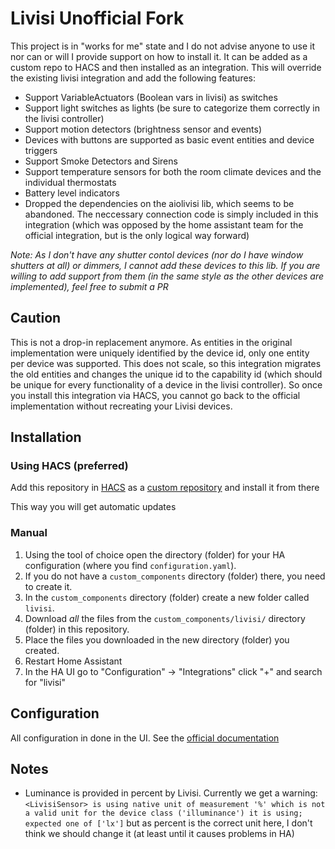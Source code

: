 # Livisi Unofficial Fork

This project is in "works for me" state and I do not advise anyone to use it nor can or will I provide support on how to install it.
It can be added as a custom repo to HACS and then installed as an integration. This will override the existing livisi integration and add the following features:

* Support VariableActuators (Boolean vars in livisi) as switches
* Support light switches as lights (be sure to categorize them correctly in the livisi controller)
* Support motion detectors (brightness sensor and events)
* Devices with buttons are supported as basic event entities and device triggers
* Support Smoke Detectors and Sirens
* Support temperature sensors for both the room climate devices and the individual thermostats
* Battery level indicators
* Dropped the dependencies on the aiolivisi lib, which seems to be abandoned. The neccessary connection code is simply included in this integration (which was opposed by the home assistant team for the official integration, but is the only logical way forward)

_Note: As I don't have any shutter contol devices (nor do I have window shutters at all) or dimmers, I cannot add these devices to this lib. If you are willing to add support from them (in the same style as the other devices are implemented), feel free to submit a PR_

## Caution

This is not a drop-in replacement anymore. As entities in the original implementation were uniquely identified by the device id, only one entity per device was supported. This does not scale, so this integration migrates the old entities and changes the unique id to the capability id (which should be unique for every functionality of a device in the livisi controller). So once you install this integration via HACS, you cannot go back to the official implementation without recreating your Livisi devices.

## Installation

### Using HACS (preferred)

Add this repository in [HACS](https://hacs.xyz/) as a [custom repository](https://hacs.xyz/docs/faq/custom_repositories/) and install it from there

This way you will get automatic updates

### Manual

1. Using the tool of choice open the directory (folder) for your HA configuration (where you find `configuration.yaml`).
1. If you do not have a `custom_components` directory (folder) there, you need to create it.
1. In the `custom_components` directory (folder) create a new folder called `livisi`.
1. Download _all_ the files from the `custom_components/livisi/` directory (folder) in this repository.
1. Place the files you downloaded in the new directory (folder) you created.
1. Restart Home Assistant
1. In the HA UI go to "Configuration" -> "Integrations" click "+" and search for "livisi"

## Configuration

All configuration in done in the UI. See the [official documentation](https://www.home-assistant.io/integrations/livisi/)

## Notes

* Luminance is provided in percent by Livisi. Currently we get a warning: `<LivisiSensor> is using native unit of measurement '%' which is not a valid unit for the device class ('illuminance') it is using; expected one of ['lx']` but as percent is the correct unit here, I don't think we should change it (at least until it causes problems in HA)



